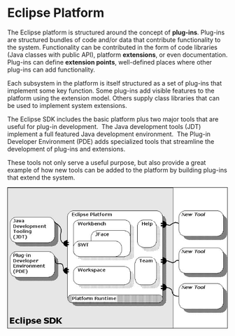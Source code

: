 # Eclipse Platform

The Eclipse platform is structured around the concept of **plug-ins**. Plug-ins are structured bundles of code and/or data that contribute functionality to the system. Functionality can be contributed in the form of code libraries \(Java classes with public API\), platform **extensions**, or even documentation. Plug-ins can define **extension points**, well-defined places where other plug-ins can add functionality.

Each subsystem in the platform is itself structured as a set of plug-ins that implement some key function. Some plug-ins add visible features to the platform using the extension model. Others supply class libraries that can be used to implement system extensions.

The Eclipse SDK includes the basic platform plus two major tools that are useful for plug-in development.  The Java development tools \(JDT\) implement a full featured Java development environment.  The Plug-in Developer Environment \(PDE\) adds specialized tools that streamline the development of plug-ins and extensions.

These tools not only serve a useful purpose, but also provide a great example of how new tools can be added to the platform by building plug-ins that extend the system.

![](/assets/eclipse_platform.png)

